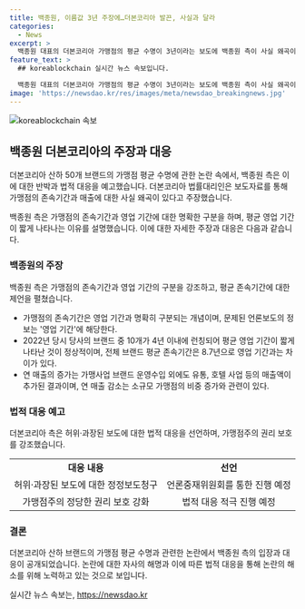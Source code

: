 ```yaml
---
title: 백종원, 이름값 3년 주장에…더본코리아 발끈, 사실과 달라
categories:
  - News
excerpt: >
  백종원 대표의 더본코리아 가맹점의 평균 수명이 3년이라는 보도에 백종원 측이 사실 왜곡이라고 반박했다. 더본코리아 측은 가맹점의 존속기간과 영업 기간을 구분하고, 사업의 다양화로 매출이 증가했으며, 작은 규모의 가맹점이 증가한 것이 매출 감소의 이유라고 설명했다. 또한, 가맹점주의 권리를 보호하기 위해 허위 보도에 대한 법적 대응을 예고했다.
feature_text: >
  ## koreablockchain 실시간 뉴스 속보입니다.

  백종원 대표의 더본코리아 가맹점의 평균 수명이 3년이라는 보도에 백종원 측이 사실 왜곡이라고 반박했다. 더본코리아 측은 가맹점의 존속기간과 영업 기간을 구분하고, 사업의 다양화로 매출이 증가했으며, 작은 규모의 가맹점이 증가한 것이 매출 감소의 이유라고 설명했다. 또한, 가맹점주의 권리를 보호하기 위해 허위 보도에 대한 법적 대응을 예고했다.
image: 'https://newsdao.kr/res/images/meta/newsdao_breakingnews.jpg'
---
```


<p><img src="https://newsdao.kr/res/images/meta/newsdao_breakingnews.jpg" alt="koreablockchain 속보" /></p>

<h2 data-ke-size="size26">백종원 더본코리아의 주장과 대응</h2>

<p>더본코리아 산하 50개 브랜드의 가맹점 평균 수명에 관한 논란 속에서, 백종원 측은 이에 대한 반박과 법적 대응을 예고했습니다. 더본코리아 법률대리인은 보도자료를 통해 가맹점의 존속기간과 매출에 대한 사실 왜곡이 있다고 주장했습니다.</p>

<p data-ke-size="size16">백종원 측은 가맹점의 존속기간과 영업 기간에 대한 명확한 구분을 하며, 평균 영업 기간이 짧게 나타나는 이유를 설명했습니다. 이에 대한 자세한 주장과 대응은 다음과 같습니다.</p>

<h3>백종원의 주장</h3>

<p>백종원 측은 가맹점의 존속기간과 영업 기간의 구분을 강조하고, 평균 존속기간에 대한 제언을 펼쳤습니다.</p>

<ul>
  <li>가맹점의 존속기간은 영업 기간과 명확히 구분되는 개념이며, 문제된 언론보도의 정보는 '영업 기간'에 해당한다.</li>
  <li>2022년 당시 당사의 브랜드 중 10개가 4년 이내에 런칭되어 평균 영업 기간이 짧게 나타난 것이 정상적이며, 전체 브랜드 평균 존속기간은 8.7년으로 영업 기간과는 차이가 있다.</li>
  <li>연 매출의 증가는 가맹사업 브랜드 운영수입 외에도 유통, 호텔 사업 등의 매출액이 추가된 결과이며, 연 매출 감소는 소규모 가맹점의 비중 증가와 관련이 있다.</li>
</ul>

<h3>법적 대응 예고</h3>

<p>더본코리아 측은 허위·과장된 보도에 대한 법적 대응을 선언하며, 가맹점주의 권리 보호를 강조했습니다.</p>

<table>
  <tr>
    <td style="text-align: center; height: 17px;"><b>대응 내용</b></td>
    <td style="text-align: center; height: 17px;"><b>선언</b></td>
  </tr>
  <tr>
    <td style="text-align: center; height: 17px;">허위·과장된 보도에 대한 정정보도청구</td>
    <td style="text-align: center; height: 17px;">언론중재위원회를 통한 진행 예정</td>
  </tr>
  <tr>
    <td style="text-align: center; height: 17px;">가맹점주의 정당한 권리 보호 강화</td>
    <td style="text-align: center; height: 17px;">법적 대응 적극 진행 예정</td>
  </tr>
</table>

<h3>결론</h3>

<p>더본코리아 산하 브랜드의 가맹점 평균 수명과 관련한 논란에서 백종원 측의 입장과 대응이 공개되었습니다. 논란에 대한 자사의 해명과 이에 따른 법적 대응을 통해 논란의 해소를 위해 노력하고 있는 것으로 보입니다.</p>
실시간 뉴스 속보는, <a href="https://newsdao.kr" rel="dofollow">https://newsdao.kr</a>


